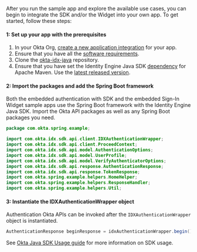 After you run the sample app and explore the available use cases, you can begin to integrate the SDK and/or the Widget into your own app. To get started, follow these steps:

#### 1: Set up your app with the prerequisites

1. In your Okta Org, [create a new application integration](/docs/guides/oie-embedded-common-org-setup/java/main/#create-a-new-application) for your app.
1. Ensure that you have all the [software requirements](#software-requirements).
1. Clone the [okta-idx-java](https://github.com/okta/okta-idx-java) repository.
1. Ensure that you have set the Identity Engine Java SDK [dependency](#software-requirements) for Apache Maven. Use the [latest released version](https://github.com/okta/okta-idx-java/releases).

#### 2: Import the packages and add the Spring Boot framework

Both the embedded authentication with SDK and the embedded Sign-In Widget sample apps use the Spring Boot framework with the Identity Engine Java SDK. Import the Okta API packages as well as any Spring Boot packages you need.

```java
package com.okta.spring.example;

import com.okta.idx.sdk.api.client.IDXAuthenticationWrapper;
import com.okta.idx.sdk.api.client.ProceedContext;
import com.okta.idx.sdk.api.model.AuthenticationOptions;
import com.okta.idx.sdk.api.model.UserProfile;
import com.okta.idx.sdk.api.model.VerifyAuthenticatorOptions;
import com.okta.idx.sdk.api.response.AuthenticationResponse;
import com.okta.idx.sdk.api.response.TokenResponse;
import com.okta.spring.example.helpers.HomeHelper;
import com.okta.spring.example.helpers.ResponseHandler;
import com.okta.spring.example.helpers.Util;
```

#### 3: Instantiate the IDXAuthenticationWrapper object

Authentication Okta APIs can be invoked after the `IDXAuthenticationWrapper` object is instantiated.

```java
AuthenticationResponse beginResponse = idxAuthenticationWrapper.begin()
```

See [Okta Java SDK Usage guide](https://github.com/okta/okta-idx-java#usage-guide) for more information on SDK usage.
